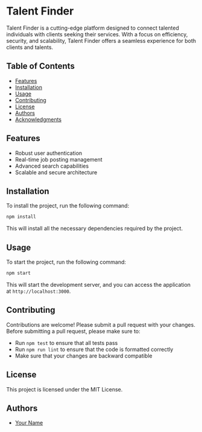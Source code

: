 # Talent Finder

Talent Finder is a cutting-edge platform designed to connect talented individuals with clients seeking their services. With a focus on efficiency, security, and scalability, Talent Finder offers a seamless experience for both clients and talents.

## Table of Contents

* [Features](#features)
* [Installation](#installation)
* [Usage](#usage)
* [Contributing](#contributing)
* [License](#license)
* [Authors](#authors)
* [Acknowledgments](#acknowledgments)

## Features

* Robust user authentication
* Real-time job posting management
* Advanced search capabilities
* Scalable and secure architecture

## Installation

To install the project, run the following command:

```bash
npm install
```

This will install all the necessary dependencies required by the project.

## Usage

To start the project, run the following command:

```bash
npm start
```

This will start the development server, and you can access the application at `http://localhost:3000`.

## Contributing

Contributions are welcome! Please submit a pull request with your changes. Before submitting a pull request, please make sure to:

* Run `npm test` to ensure that all tests pass
* Run `npm run lint` to ensure that the code is formatted correctly
* Make sure that your changes are backward compatible

## License

This project is licensed under the MIT License.

## Authors

* [Your Name](https://github.com/adharsh-a)

